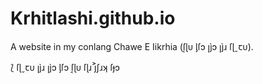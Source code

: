 # Krhitlashi.github.io

A website in my conlang Chawe E Iikrhia (ſ͔ɭᴜ ᶅſɔ ꞁȷ̀ɔ ꞁȷ̀ɹ ſɭˬꞇᴜ).

⟅
ſɭˬꞇᴜ
ꞁȷ̀ɹ
ꞁȷ̀ɔ
ᶅſɔ
ſ͔ɭᴜ
ſɭɹ
j͐ʃɹʞ
ſɟɔ
